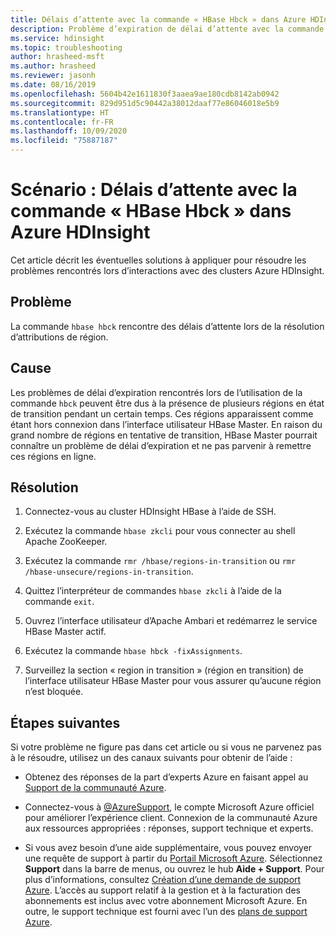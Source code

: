 ```yaml
---
title: Délais d’attente avec la commande « HBase Hbck » dans Azure HDInsight
description: Problème d’expiration de délai d’attente avec la commande « hbase hbck » lors de la correction d’affectations de régions
ms.service: hdinsight
ms.topic: troubleshooting
author: hrasheed-msft
ms.author: hrasheed
ms.reviewer: jasonh
ms.date: 08/16/2019
ms.openlocfilehash: 5604b42e1611830f3aaea9ae180cdb8142ab0942
ms.sourcegitcommit: 829d951d5c90442a38012daaf77e86046018e5b9
ms.translationtype: HT
ms.contentlocale: fr-FR
ms.lasthandoff: 10/09/2020
ms.locfileid: "75887187"
---
```

# <a name="scenario-timeouts-with-hbase-hbck-command-in-azure-hdinsight"></a>Scénario : Délais d’attente avec la commande « HBase Hbck » dans Azure HDInsight

Cet article décrit les éventuelles solutions à appliquer pour résoudre les problèmes rencontrés lors d’interactions avec des clusters Azure HDInsight.

## <a name="issue"></a>Problème

La commande `hbase hbck` rencontre des délais d’attente lors de la résolution d’attributions de région.

## <a name="cause"></a>Cause

Les problèmes de délai d’expiration rencontrés lors de l’utilisation de la commande `hbck` peuvent être dus à la présence de plusieurs régions en état de transition pendant un certain temps. Ces régions apparaissent comme étant hors connexion dans l’interface utilisateur HBase Master. En raison du grand nombre de régions en tentative de transition, HBase Master pourrait connaître un problème de délai d’expiration et ne pas parvenir à remettre ces régions en ligne.

## <a name="resolution"></a>Résolution

1. Connectez-vous au cluster HDInsight HBase à l’aide de SSH.

1. Exécutez la commande `hbase zkcli` pour vous connecter au shell Apache ZooKeeper.

1. Exécutez la commande `rmr /hbase/regions-in-transition` ou `rmr /hbase-unsecure/regions-in-transition`.

1. Quittez l’interpréteur de commandes `hbase zkcli` à l’aide de la commande `exit`.

1. Ouvrez l’interface utilisateur d’Apache Ambari et redémarrez le service HBase Master actif.

1. Exécutez la commande `hbase hbck -fixAssignments`.

1. Surveillez la section « region in transition » (région en transition) de l’interface utilisateur HBase Master pour vous assurer qu’aucune région n’est bloquée.

## <a name="next-steps"></a>Étapes suivantes

Si votre problème ne figure pas dans cet article ou si vous ne parvenez pas à le résoudre, utilisez un des canaux suivants pour obtenir de l’aide :

- Obtenez des réponses de la part d’experts Azure en faisant appel au [Support de la communauté Azure](https://azure.microsoft.com/support/community/).

- Connectez-vous à [@AzureSupport](https://twitter.com/azuresupport), le compte Microsoft Azure officiel pour améliorer l’expérience client. Connexion de la communauté Azure aux ressources appropriées : réponses, support technique et experts.

- Si vous avez besoin d’une aide supplémentaire, vous pouvez envoyer une requête de support à partir du [Portail Microsoft Azure](https://portal.azure.com/?#blade/Microsoft_Azure_Support/HelpAndSupportBlade/). Sélectionnez **Support** dans la barre de menus, ou ouvrez le hub **Aide + Support**. Pour plus d’informations, consultez [Création d’une demande de support Azure](https://docs.microsoft.com/azure/azure-portal/supportability/how-to-create-azure-support-request). L’accès au support relatif à la gestion et à la facturation des abonnements est inclus avec votre abonnement Microsoft Azure. En outre, le support technique est fourni avec l’un des [plans de support Azure](https://azure.microsoft.com/support/plans/).
